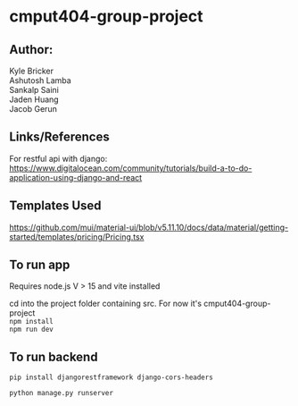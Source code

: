 # cmput404-group-project


Author:
------
Kyle Bricker <br>
Ashutosh Lamba <br>
Sankalp Saini <br>
Jaden Huang <br>
Jacob Gerun

## Links/References

For restful api with django:  
https://www.digitalocean.com/community/tutorials/build-a-to-do-application-using-django-and-react

## Templates Used
https://github.com/mui/material-ui/blob/v5.11.10/docs/data/material/getting-started/templates/pricing/Pricing.tsx

## To run app
Requires node.js V > 15 and vite installed

cd into the project folder containing src. For now it's cmput404-group-project
<br>
`npm install`
<br>
`npm run dev`

## To run backend

```
pip install djangorestframework django-cors-headers

python manage.py runserver
```